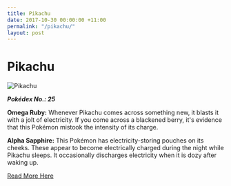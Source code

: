 ```yaml
---
title: Pikachu
date: 2017-10-30 00:00:00 +11:00
permalink: "/pikachu/"
layout: post
---
```


# Pikachu

![Pikachu](https://assets.pokemon.com/assets/cms2/img/pokedex/full/025.png)

**_Pokédex No.: 25_**

**Omega Ruby:** Whenever Pikachu comes across something new, it blasts it with a jolt of electricity. If you come across a blackened berry, it's evidence that this Pokémon mistook the intensity of its charge.

**Alpha Sapphire:** This Pokémon has electricity-storing pouches on its cheeks. These appear to become electrically charged during the night while Pikachu sleeps. It occasionally discharges electricity when it is dozy after waking up.

[Read More Here](https://www.pokemon.com/au/pokedex/pikachu)
